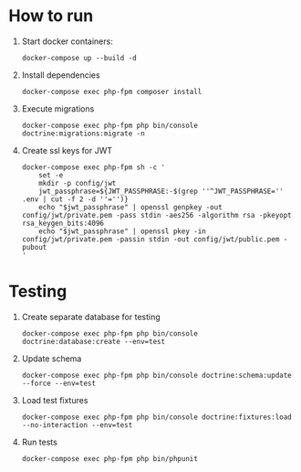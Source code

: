# How to run
1. Start docker containers:
    ```
    docker-compose up --build -d
    ```
2. Install dependencies
    ```
    docker-compose exec php-fpm composer install
    ```
3. Execute migrations
   ```
   docker-compose exec php-fpm php bin/console doctrine:migrations:migrate -n
   ``` 
4. Create ssl keys for JWT
   ```
   docker-compose exec php-fpm sh -c '
       set -e
       mkdir -p config/jwt
       jwt_passphrase=${JWT_PASSPHRASE:-$(grep ''^JWT_PASSPHRASE='' .env | cut -f 2 -d ''='')}
       echo "$jwt_passphrase" | openssl genpkey -out config/jwt/private.pem -pass stdin -aes256 -algorithm rsa -pkeyopt rsa_keygen_bits:4096
       echo "$jwt_passphrase" | openssl pkey -in config/jwt/private.pem -passin stdin -out config/jwt/public.pem -pubout
   '
   ```
# Testing
1. Create separate database for testing
    ```
    docker-compose exec php-fpm php bin/console doctrine:database:create --env=test
    ```
2. Update schema
    ```
    docker-compose exec php-fpm php bin/console doctrine:schema:update --force --env=test
    ```
3. Load test fixtures
    ```
    docker-compose exec php-fpm php bin/console doctrine:fixtures:load --no-interaction --env=test
    ```
4. Run tests
    ```
    docker-compose exec php-fpm php bin/phpunit
    ```